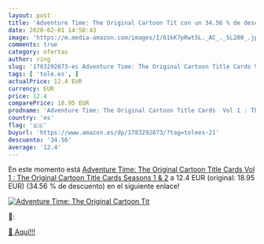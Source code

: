 ```yaml
---
layout: post
title: 'Adventure Time: The Original Cartoon Tit con un 34.56 % de descuento'
date: 2020-02-01 14:50:43
image: 'https://m.media-amazon.com/images/I/61kK7pRwt5L._AC_._SL200_.jpg'
comments: true
category: ofertas
author: ring
slug: '1783292873-es Adventure Time: The Original Cartoon Title Cards Vol 1 :...'
tags: [ 'tole.es', ]
actualPrice: 12.4 EUR
currency: EUR
price: 12.4
comparePrice: 18.95 EUR
prodname: 'Adventure Time: The Original Cartoon Title Cards  Vol 1 : The Original Cartoon Title Cards Seasons 1 & 2'
country: 'es'
flag: '🇪🇸'
buyurl: 'https://www.amazon.es/dp/1783292873/?tag=tolees-21'
descuento: '34.56'
average: '12.4'
---
```


En este momento está [Adventure Time: The Original Cartoon Title Cards  Vol 1 : The Original Cartoon Title Cards Seasons 1 & 2](https://www.amazon.es/dp/1783292873/?tag=tolees-21) a 12.4 EUR (original: 18.95 EUR) (34.56 %  de descuento) en el siguiente enlace!

[![Adventure Time: The Original Cartoon Tit](https://m.media-amazon.com/images/I/61kK7pRwt5L._AC_._SL200_.jpg)](https://www.amazon.es/dp/1783292873/?tag=tolees-21)

🔎:


[🛒 Aquí!!!](https://www.amazon.es/dp/1783292873/?tag=tolees-21)
